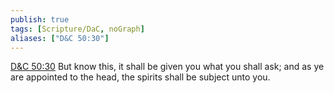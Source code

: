 ```yaml
---
publish: true
tags: [Scripture/DaC, noGraph]
aliases: ["D&C 50:30"]
---
```

[D&C 50:30](https://churchofjesuschrist.org/study/scriptures/dc-testament/dc/50?lang=eng&id=p30#p30) But know this, it shall be given you what you shall ask; and as ye are appointed to the head, the spirits shall be subject unto you.

